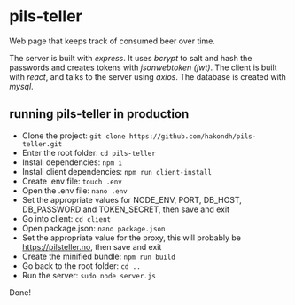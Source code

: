 # pils-teller
Web page that keeps track of consumed beer over time.

The server is built with *express*. It uses *bcrypt* to salt and hash the passwords and creates tokens with *jsonwebtoken (jwt)*.
The client is built with *react*, and talks to the server using *axios*.
The database is created with *mysql*.

## running pils-teller in production
- Clone the project: `git clone https://github.com/hakondh/pils-teller.git`
- Enter the root folder: `cd pils-teller`
- Install dependencies: `npm i`
- Install client dependencies: `npm run client-install`
- Create .env file: `touch .env`
- Open the .env file: `nano .env`
- Set the appropriate values for NODE_ENV, PORT, DB_HOST, DB_PASSWORD and TOKEN_SECRET, then save and exit
- Go into client: `cd client`
- Open package.json: `nano package.json`
- Set the appropriate value for the proxy, this will probably be https://pilsteller.no, then save and exit
- Create the minified bundle: `npm run build`
- Go back to the root folder: `cd ..`
- Run the server: `sudo node server.js`

Done!
